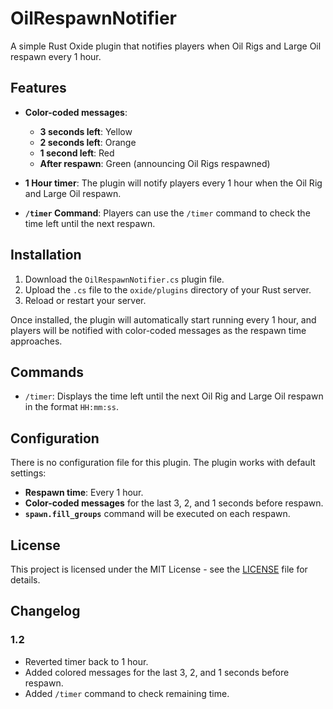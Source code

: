 # OilRespawnNotifier

A simple Rust Oxide plugin that notifies players when Oil Rigs and Large Oil respawn every 1 hour.

## Features

- **Color-coded messages**:
  - **3 seconds left**: Yellow
  - **2 seconds left**: Orange
  - **1 second left**: Red
  - **After respawn**: Green (announcing Oil Rigs respawned)
  
- **1 Hour timer**: The plugin will notify players every 1 hour when the Oil Rig and Large Oil respawn.
  
- **`/timer` Command**: Players can use the `/timer` command to check the time left until the next respawn.

## Installation

1. Download the `OilRespawnNotifier.cs` plugin file.
2. Upload the `.cs` file to the `oxide/plugins` directory of your Rust server.
3. Reload or restart your server.

Once installed, the plugin will automatically start running every 1 hour, and players will be notified with color-coded messages as the respawn time approaches.

## Commands

- `/timer`: Displays the time left until the next Oil Rig and Large Oil respawn in the format `HH:mm:ss`.

## Configuration

There is no configuration file for this plugin. The plugin works with default settings:

- **Respawn time**: Every 1 hour.
- **Color-coded messages** for the last 3, 2, and 1 seconds before respawn.
- **`spawn.fill_groups`** command will be executed on each respawn.

## License

This project is licensed under the MIT License - see the [LICENSE](LICENSE) file for details.

## Changelog

### 1.2
- Reverted timer back to 1 hour.
- Added colored messages for the last 3, 2, and 1 seconds before respawn.
- Added `/timer` command to check remaining time.
